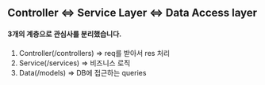 ## Controller <=> Service Layer <=> Data Access layer

#### 3개의 계층으로 관심사를 분리했습니다.

1. Controller(/controllers) => req를 받아서 res 처리
2. Service(/services) => 비즈니스 로직
3. Data(/models) => DB에 접근하는 queries